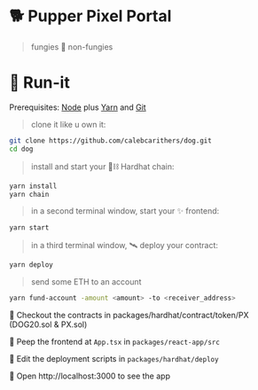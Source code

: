 # 🐕 Pupper Pixel Portal

> fungies 🤝 non-fungies

# 🏃️ Run-it

Prerequisites: [Node](https://nodejs.org/en/download/) plus [Yarn](https://classic.yarnpkg.com/en/docs/install/) and [Git](https://git-scm.com/downloads)

> clone it like u own it:

```bash
git clone https://github.com/calebcarithers/dog.git
cd dog
```

> install and start your 👷⛓‍ Hardhat chain:

```bash
yarn install
yarn chain
```

> in a second terminal window, start your ✨ frontend:

```bash
yarn start
```

> in a third terminal window, 🛰 deploy your contract:

```bash
yarn deploy
```

> send some ETH to an account
```bash
yarn fund-account -amount <amount> -to <receiver_address>
```

🔏 Checkout the contracts in packages/hardhat/contract/token/PX (DOG20.sol & PX.sol)

📝 Peep the frontend at `App.tsx` in `packages/react-app/src`

💼 Edit the deployment scripts in `packages/hardhat/deploy`

📱 Open http://localhost:3000 to see the app

